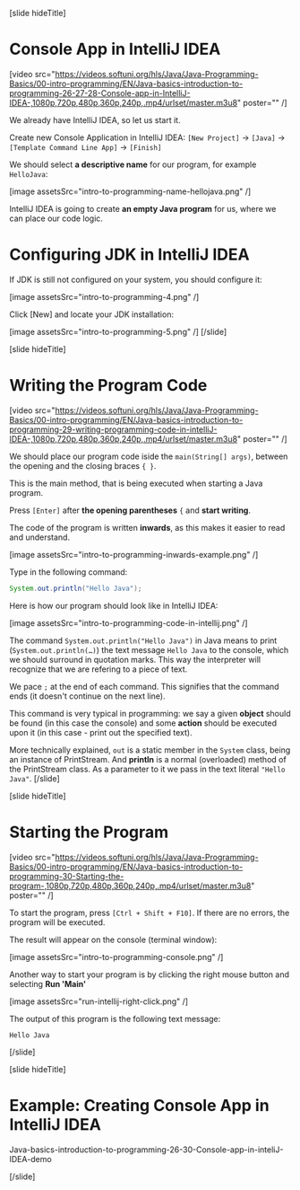 [slide hideTitle]
# Console App in IntelliJ IDEA

[video src="https://videos.softuni.org/hls/Java/Java-Programming-Basics/00-intro-programming/EN/Java-basics-introduction-to-programming-26-27-28-Console-app-in-IntelliJ-IDEA-,1080p,720p,480p,360p,240p,.mp4/urlset/master.m3u8" poster="" /]

We already have IntelliJ IDEA, so let us start it.

Create new Console Application in IntelliJ IDEA: `[New Project]` -> `[Java]` -> `[Template Command Line App]` -> `[Finish]`

We should select **a descriptive name** for our program, for example `HelloJava`:

[image assetsSrc="intro-to-programming-name-hellojava.png" /]

IntelliJ IDEA is going to create **an empty Java program** for us, where we can place our code logic.

# Configuring JDK in IntelliJ IDEA
If JDK is still not configured on your system, you should configure it:

[image assetsSrc="intro-to-programming-4.png" /]

Click [New] and locate your JDK installation:

[image assetsSrc="intro-to-programming-5.png" /]
[/slide]

[slide hideTitle]
# Writing the Program Code

[video src="https://videos.softuni.org/hls/Java/Java-Programming-Basics/00-intro-programming/EN/Java-basics-introduction-to-programming-29-writing-programming-code-in-intelliJ-IDEA-,1080p,720p,480p,360p,240p,.mp4/urlset/master.m3u8" poster="" /]

We should place our program code iside the `main(String[] args)`, between the opening and the closing braces `{ }`.

This is the main method, that is being executed when starting a Java program.

Press `[Enter]` after **the opening parentheses** `{` and **start writing**.

The code of the program is written **inwards**, as this makes it easier to read and understand.

[image assetsSrc="intro-to-programming-inwards-example.png" /]

Type in the following command:
```java
System.out.println("Hello Java");
```

Here is how our program should look like in IntelliJ IDEA:

[image assetsSrc="intro-to-programming-code-in-intellij.png" /]

The command `System.out.println("Hello Java")` in Java means to print (`System.out.println(…)`) the text message `Hello Java` to the console, which we should surround in quotation marks. This way the interpreter will recognize that we are refering to a piece of text.

We pace `;` at the end of each command. This signifies that the command ends (it doesn't continue on the next line).

This command is very typical in programming: we say a given **object** should be found (in this case the console) and some **action** should be executed upon it (in this case - print out the specified text). 

More technically explained, `out` is a static member in the `System` class, being an instance of PrintStream. And **println** is a normal (overloaded) method of the PrintStream class. As a parameter to it we pass in the text literal `"Hello Java"`.
[/slide]

[slide hideTitle]
# Starting the Program

[video src="https://videos.softuni.org/hls/Java/Java-Programming-Basics/00-intro-programming/EN/Java-basics-introduction-to-programming-30-Starting-the-program-,1080p,720p,480p,360p,240p,.mp4/urlset/master.m3u8" poster="" /]

To start the program, press `[Ctrl + Shift + F10]`. If there are no errors, the program will be executed. 

The result will appear on the console (terminal window):

[image assetsSrc="intro-to-programming-console.png" /]

Another way to start your program is by clicking the right mouse button and selecting **Run 'Main'**

[image assetsSrc="run-intellij-right-click.png" /]

The output of this program is the following text message:
```
Hello Java
```
[/slide]

[slide hideTitle]
# Example: Creating Console App in IntelliJ IDEA

Java-basics-introduction-to-programming-26-30-Console-app-in-inteliJ-IDEA-demo

[/slide]
